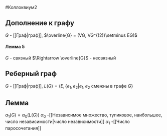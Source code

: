 #Коллоквиум2
## Дополнение к графу
$G$ - [[Граф|граф]], $\overline{G} = (VG, VG^{(2)}\setminus EG)$
#### Лемма 5
$G$ - связный $\Rightarrow \overline{G}$ - несвязный

## Реберный граф
$G$ - [[Граф|граф]], $L(G) =  (E, \{e_1,e_2| e_1, e_2 \text{ смежны в графе } G\}$

## Лемма
$\alpha_1(G) = \alpha_0(L(G))$
$\alpha_0$ -[[Независимое множество, тупиковое, наибольшее, число независимости|число независимости]]
$\alpha_1$ -[[Число паросочетания]]